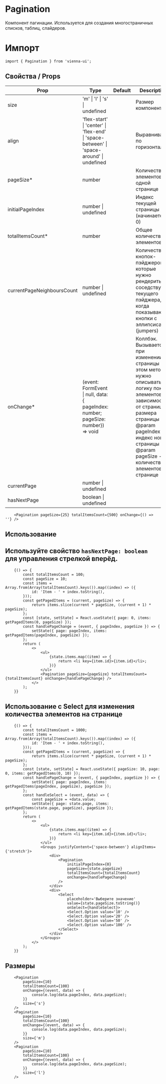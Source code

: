 # Pagination

Компонент пагинации. Используется для создания многостраничных списков, таблиц, слайдеров.

# Импорт

```
import { Pagination } from 'vienna-ui';
```

## Свойства / Props

| Prop | Type | Default | Description |
| --- | --- | --- | --- |
| size | 'm' \| 'l' \| 's' \| undefined |  | Размер компонента |
| align | 'flex-start' \| 'center' \| 'flex-end' \| 'space-between' \| 'space-around' \| undefined |  | Выравнивание по горизонтали |
| pageSize\* | number |  | Количество элементов на одной странице |
| initialPageIndex | number \| undefined |  | Индекс текущей страницы (начинается с 0) |
| totalItemsCount\* | number |  | Общее количество элементов |
| currentPageNeighboursCount | number \| undefined |  | Количество кнопок-пэйджеров, которые нужно рендерить по соседству от текущего пэйджера, когда показываются кнопки с эллипсисами (jumpers) |
| onChange\* | (event: FormEvent<Element> \| null, data: { pageIndex: number; pageSize: number}) => void | | Коллбэк. Вызывается при изменении страницы В этом методе нужно описывать логику показа элементов в зависимости от страницы и размера страницы @param pageIndex - индекс новой страницы @param pageSize - количество элементов на странице |
| currentPage | number \| undefined|
| hasNextPage | boolean \| undefined|



```
    <Pagination pageSize={25} totalItemsCount={500} onChange={() => ''} />
```

## Использование

## Используйте свойство `hasNextPage: boolean` для управления стрелкой вперёд.

```
    {() => {
        const totalItemsCount = 100;
        const pageSize = 10;
        const items = Array.from(Array(totalItemsCount).keys()).map((index) => ({
            id: 'Item - ' + index.toString(),
        }));
        const getPagedItems = (current, pageSize) => {
            return items.slice(current * pageSize, (current + 1) * pageSize);
        };
        const [state, setState] = React.useState({ page: 0, items: getPagedItems(0, pageSize) });
        const handlePageChange = (event, { pageIndex, pageSize }) => {
            setState({ page: pageIndex, items: getPagedItems(pageIndex, pageSize) });
        };
        return (
            <>
                <ul>
                    {state.items.map((item) => {
                        return <li key={item.id}>{item.id}</li>;
                    })}
                </ul>
                <Pagination pageSize={pageSize} totalItemsCount={totalItemsCount} onChange={handlePageChange} />
            </>
        );
    }}
```

## Использование c Select для изменения количества элементов на странице

```
    {() => {
        const totalItemsCount = 1000;
        const items = Array.from(Array(totalItemsCount).keys()).map((index) => ({
            id: 'Item - ' + index.toString(),
        }));
        const getPagedItems = (current, pageSize) => {
            return items.slice(current * pageSize, (current + 1) * pageSize);
        };
        const [state, setState] = React.useState({ pageSize: 10, page: 0, items: getPagedItems(0, 10) });
        const handlePageChange = (event, { pageIndex, pageSize }) => {
            setState({ page: pageIndex, items: getPagedItems(pageIndex, pageSize), pageSize });
        };
        const handleSelect = (event, data) => {
            const pageSize = +data.value;
            setState({ page: state.page, items: getPagedItems(state.page, pageSize), pageSize });
        };
        return (
            <>
                <ul>
                    {state.items.map((item) => {
                        return <li key={item.id}>{item.id}</li>;
                    })}
                </ul>
                <Groups justifyContent={'space-between'} alignItems={'stretch'}>
                    <div>
                        <Pagination
                            initialPageIndex={0}
                            pageSize={state.pageSize}
                            totalItemsCount={totalItemsCount}
                            onChange={handlePageChange}
                        />
                    </div>
                    <div>
                        <Select
                            placeholder='Выберите значение'
                            value={state.pageSize.toString()}
                            onSelect={handleSelect}>
                            <Select.Option value='10' />
                            <Select.Option value='20' />
                            <Select.Option value='50' />
                            <Select.Option value='100' />
                        </Select>
                    </div>
                </Groups>
            </>
        );
    }}
```

## Размеры

```
    <Pagination
        pageSize={10}
        totalItemsCount={100}
        onChange={(event, data) => {
            console.log(data.pageIndex, data.pageSize);
        }}
        size={'s'}
    />
    <Pagination
        pageSize={10}
        totalItemsCount={100}
        onChange={(event, data) => {
            console.log(data.pageIndex, data.pageSize);
        }}
        size={'m'}
    />
    <Pagination
        pageSize={10}
        totalItemsCount={100}
        onChange={(event, data) => {
            console.log(data.pageIndex, data.pageSize);
        }}
        size={'l'}
    />
```

